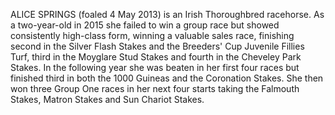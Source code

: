 ALICE SPRINGS (foaled 4 May 2013) is an Irish Thoroughbred racehorse. As a two-year-old in 2015 she failed to win a group race but showed consistently high-class form, winning a valuable sales race, finishing second in the Silver Flash Stakes and the Breeders' Cup Juvenile Fillies Turf, third in the Moyglare Stud Stakes and fourth in the Cheveley Park Stakes. In the following year she was beaten in her first four races but finished third in both the 1000 Guineas and the Coronation Stakes. She then won three Group One races in her next four starts taking the Falmouth Stakes, Matron Stakes and Sun Chariot Stakes.
